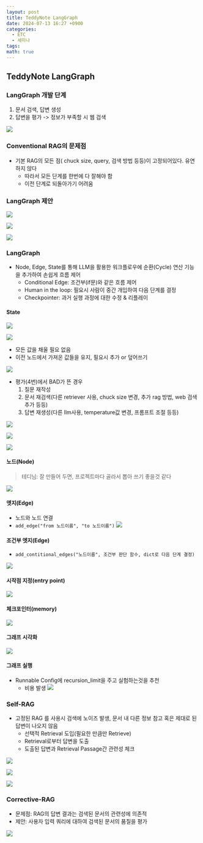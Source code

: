 ```yaml
---
layout: post
title: TeddyNote LangGraph
date: 2024-07-13 16:27 +0900
categories:
  - ETC
  - 세미나
tags: 
math: true
---
```


## TeddyNote LangGraph 

### LangGraph 개발 단계

1. 문서 검색, 답변 생성
2. 답변을 평가 -> 정보가 부족할 시 웹 검색

![](https://i.imgur.com/yNo87W4.png)


### Conventional RAG의 문제점

- 기본 RAG의 모든 점( chuck size, query, 검색 방법 등등)이 고정되어있다. 유연하지 않다
   - 따라서 모든 단계를 한번에 다 잘해야 함
   - 이전 단계로 되돌아가기 어려움


### LangGraph 제안

![](https://i.imgur.com/ogutiIB.png)

![](https://i.imgur.com/ilY8gVk.png)

![](https://i.imgur.com/0CnfDdc.png)


### LangGraph 
- Node, Edge, State를 통해 LLM을 활용한 워크플로우에 순환(Cycle) 연산 기능을 추가하여 손쉽게 흐름 제어
   - Conditional Edge: 조건부(if문)와 같은 흐름 제어
   - Human in the loop: 필요시 사람이 중간 개입하여 다음 단계를 결정
   - Checkpointer: 과거 실행 과정에 대한 수정 & 리플레이


#### State

![](https://i.imgur.com/pVe0k8T.png)

![](https://i.imgur.com/186KzNJ.png)

- 모든 값을 채울 필요 없음
- 이전 노드에서 가져온 값들을 유지, 필요시 추가 or 덮어쓰기


![](https://i.imgur.com/YaZqBzy.png)

- 평가(4번)에서 BAD가 뜬 경우
   1. 질문 재작성
   2. 문서 재검색(다른 retriever 사용, chuck size 변경, 추가 rag 방법, web 검색 추가 등등)
   3. 답변 재생성(다른 llm사용, temperature값 변경, 프롬프트 조절 등등)

![](https://i.imgur.com/5jd7Uzo.png)

![](https://i.imgur.com/uCufWCk.png)

![](https://i.imgur.com/1Aq9jtG.png)


#### 노드(Node)
> 테디님: 잘 만들어 두면, 프로젝트마다 골라서 뽑아 쓰기 좋을것 같다

![](https://i.imgur.com/Dm4GlEv.png)

#### 엣지(Edge)
- 노드와 노드 연결
- `add_edge("from 노드이름", "to 노드이름")`
![](https://i.imgur.com/5GjhygY.png)


#### 조건부 엣지(Edge)

- `add_contitional_edges("노드이름", 조건부 판단 함수, dict로 다음 단계 결정)`

![](https://i.imgur.com/pf96zBY.png)


#### 시작점 지정(entry point)

![](https://i.imgur.com/wXd2Qq0.png)


#### 체크포인터(memory)

![](https://i.imgur.com/39mFXrP.png)


#### 그래프 시각화

![](https://i.imgur.com/I8ZtjR0.png)


#### 그래프 실행
- Runnable Config에 recursion_limit을 주고 실험하는것을 추천
   - 비용 발생
![](https://i.imgur.com/YzYeFiT.png)



### Self-RAG

- 고정된 RAG 를 사용시 검색에 노이즈 발생, 문서 내 다른 정보 참고 혹은 제대로 된 답변이 나오지 않음
   - 선택적 Retrieval 도입(필요한 만큼만 Retrieve)
   - Retrieval로부터 답변을 도출
   - 도출된 답변과 Retrieval Passage간 관련성 체크

![](https://i.imgur.com/F5xXe0N.png)

![](https://i.imgur.com/4HDcGki.png)


![](https://i.imgur.com/ldabrPK.png)


### Corrective-RAG
- 문제점: RAG의 답변 결과는 검색된 문서의 관련성에 의존적
- 제안: 사용자 입력 쿼리에 대하여 검색된 문서의 품질을 평가


![](https://i.imgur.com/OZo3k1S.png)
